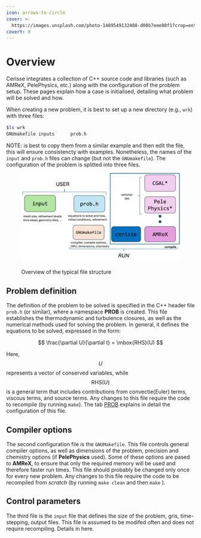 ```yaml
---
icon: arrows-to-circle
cover: >-
  https://images.unsplash.com/photo-1489549132488-d00b7eee80f1?crop=entropy&cs=srgb&fm=jpg&ixid=M3wxOTcwMjR8MHwxfHNlYXJjaHw5fHxzcGFjZXxlbnwwfHx8fDE3MzA5NzY0OTd8MA&ixlib=rb-4.0.3&q=85
coverY: 0
---
```


# Overview

Cerisse integrates a collection of C++ source code and libraries (such as AMReX, PelePhysics, etc.) along with the configuration of the problem setup. These pages explain how a case is initialised, detailing what problem will be solved and how.

When creating a new problem, it is best to set up a new directory (e.g., `wrk`) with three files:

```bash
$ls wrk
GNUmakefile	inputs		prob.h
```

NOTE: is best to copy them from a similar example and then edit the file, this will ensure consistencty with examples. Nonetheless, the names of the `input` and `prob.h` files can change (but not the `GNUmakefile`). The configuration of the problem is splitted into three files.

<figure><img src=".gitbook/assets/setup.png" alt=""><figcaption><p>Overview of the typical file structure</p></figcaption></figure>

## Problem definition

The definition of the problem to be solved is specified in the C++ header file `prob.h` (or similar), where a namespace **PROB** is created. This file establishes the thermodynamic and turbulence closures, as well as the numerical methods used for solving the problem. In general, it defines the equations to be solved, expressed in the form:

$$
\frac{\partial U}{\partial t} = \mbox{RHS}(U)
$$

Here, $$U$$ represents a vector of conserved variables, while $$\mbox{RHS}(U)$$ is a general term that includes contributions from convectie(Euler) terms, viscous terms, and source terms. Any changes to this file require the code to recompile (by running `make`). The tab [PROB](prob.md) explains in detail the configuration of this file.

## Compiler options

The second  configuration file is the `GNUMakefile`. This file controls general compiler options, as well as dimensions of the problem, precision and chemistry options (if **PelePhysics** used). Some of these options are pased to **AMReX**, to ensure that only the required memory will be used and therefore faster run times. This file should probably be changed only once for every new problem. Any changes to this file require the code to be recompiled from *scratch* (by running `make clean` and then `make` ).

## Control parameters

The third file is the `input` file that defines the size of the problem, gris, time-stepping, output files. This file is assumed to be modifed often and does not require recompiling. Details in here.

